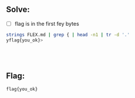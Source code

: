 ## Solve:

- [ ] flag is in the first fey bytes
```bash
strings FLEX.md | grep { | head -n1 | tr -d '.'
yflag{you_ok}>
```

<br/><br/>

## Flag:
`flag{you_ok}`
